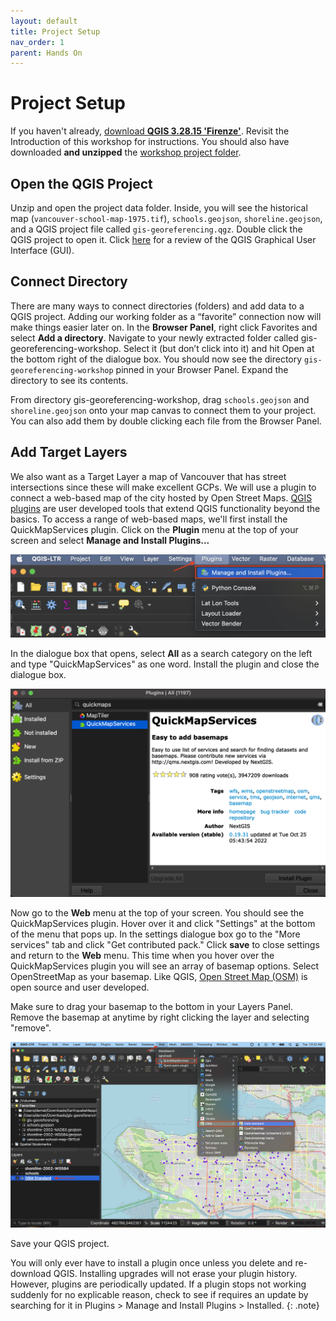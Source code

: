 ```yaml
---
layout: default
title: Project Setup 
nav_order: 1
parent: Hands On
---
```


# Project Setup
If you haven't already, [download **QGIS 3.28.15 'Firenze'**](https://qgis.org/en/site/forusers/download.html). Revisit the Introduction of this workshop for instructions. You should also have downloaded **and unzipped** the [workshop project folder](gis-georeferencing-workshop.zip).
    
<!-- *1*{: .circle .circle-purple}  -->
## Open the QGIS Project
 Unzip and open the project data folder. Inside, you will see the historical map (`vancouver-school-map-1975.tif`), `schools.geojson`, `shoreline.geojson`, and a QGIS project file called `gis-georeferencing.qgz`. Double click the QGIS project to open it. Click <a href="https://ubc-library-rc.github.io/gis-intro-qgis/content/qgis-gui.html" target="_blank">here</a> for a review of the QGIS Graphical User Interface (GUI). 


## Connect Directory 
There are many ways to connect directories (folders) and add data to a QGIS project. Adding our working folder as a “favorite” connection now will make things easier later on. In the **Browser Panel**, right click Favorites and select **Add a directory**. Navigate to your newly extracted folder called gis-georeferencing-workshop. Select it (but don’t click into it) and hit Open at the bottom right of the dialogue box. You should now see the directory `gis-georeferencing-workshop` pinned in your Browser Panel. Expand the directory to see its contents.     

From directory gis-georeferencing-workshop, drag `schools.geojson` and `shoreline.geojson` onto your map canvas to connect them to your project. You can also add them by double clicking each file from the Browser Panel. 

## Add Target Layers 
We also want as a Target Layer a map of Vancouver that has street intersections since these will make excellent GCPs. We will use a plugin to connect a web-based map of the city hosted by Open Street Maps. [QGIS plugins](https://plugins.qgis.org/) are user developed tools that extend QGIS functionality beyond the basics. To access a range of web-based maps, we'll first install the QuickMapServices plugin. Click on the **Plugin** menu at the top of your screen and select **Manage and Install Plugins...**    

![Install plugin](./images/install-plugin_20221024.png)   
       

In the dialogue box that opens, select **All** as a search category on the left and type "QuickMapServices" as one word. Install the plugin and close the dialogue box.    

![quick map services](./images/quickmapservices_20221026.png)

Now go to the **Web** menu at the top of your screen. You should see the QuickMapServices plugin. Hover over it and click "Settings" at the bottom of the menu that pops up. In the settings dialogue box go to the "More services" tab and click "Get contributed pack." Click **save** to close settings and return to the **Web** menu. This time when you hover over the QuickMapServices plugin you will see an array of basemap options. Select OpenStreetMap as your basemap. Like QGIS, [Open Street Map (OSM)](https://www.openstreetmap.org/about) is open source and user developed.   

Make sure to drag your basemap to the bottom in your Layers Panel. Remove the basemap at anytime by right clicking the layer and selecting "remove". 

![osm-basemap](./images/osm-basemap_20231031.png)
    

Save your QGIS project. 

You will only ever have to install a plugin once unless you delete and re-download QGIS. Installing upgrades will not erase your plugin history. However, plugins are periodically updated. If a plugin stops not working suddenly for no explicable reason, check to see if requires an update by searching for it in Plugins > Manage and Install Plugins > Installed. 
{: .note}









